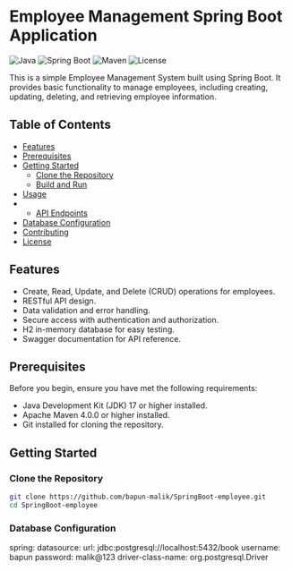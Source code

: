 # Employee Management Spring Boot Application

![Java](https://img.shields.io/badge/Java-17-blue.svg)
![Spring Boot](https://img.shields.io/badge/Spring%20Boot-3.1.4-green.svg)
![Maven](https://img.shields.io/badge/Maven-4.0.0-blue.svg)
![License](https://img.shields.io/badge/License-MIT-red.svg)

This is a simple Employee Management System built using Spring Boot. It provides basic functionality to manage employees, including creating, updating, deleting, and retrieving employee information.

## Table of Contents
- [Features](#features)
- [Prerequisites](#prerequisites)
- [Getting Started](#getting-started)
  - [Clone the Repository](#clone-the-repository)
  - [Build and Run](#build-and-run)
- [Usage](#usage)
- - [API Endpoints](#api-endpoints)
- [Database Configuration](#database-configuration)
- [Contributing](#contributing)
- [License](#license)

## Features
- Create, Read, Update, and Delete (CRUD) operations for employees.
- RESTful API design.
- Data validation and error handling.
- Secure access with authentication and authorization.
- H2 in-memory database for easy testing.
- Swagger documentation for API reference.

## Prerequisites
Before you begin, ensure you have met the following requirements:
- Java Development Kit (JDK) 17 or higher installed.
- Apache Maven 4.0.0 or higher installed.
- Git installed for cloning the repository.

## Getting Started

### Clone the Repository
```sh
git clone https://github.com/bapun-malik/SpringBoot-employee.git
cd SpringBoot-employee
```
### Database Configuration
spring:
    datasource:
        url: jdbc:postgresql://localhost:5432/book
        username: bapun
        password: malik@123
        driver-class-name: org.postgresql.Driver
